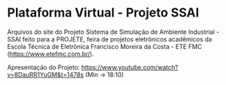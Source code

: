 # Plataforma Virtual - Projeto SSAI
 
Arquivos do site do Projeto Sistema de Simulação de Ambiente Industrial - SSAI feito para a PROJETE, feira de projetos eletrônicos acadêmicos da Escola Técnica de Eletrônica Francisco Moreira da Costa - ETE FMC (https://www.etefmc.com.br/).

Apresentação do Projeto: https://www.youtube.com/watch?v=8DauRR1YuGM&t=1478s (Min -> 18:10)